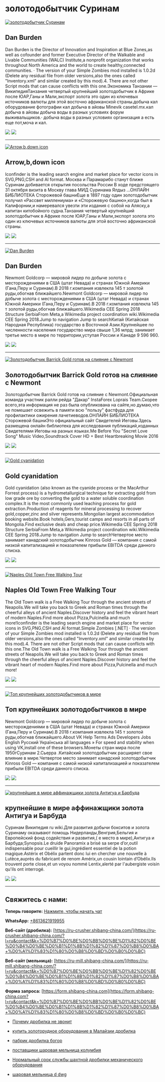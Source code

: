 # золотодобытчик Суринам

<a href="https://swt.shibang-china.com/?l=ru&img&k=%D0%B7%D0%BE%D0%BB%D0%BE%D1%82%D0%BE%D0%B4%D0%BE%D0%B1%D1%8B%D1%82%D1%87%D0%B8%D0%BA+%D0%A1%D1%83%D1%80%D0%B8%D0%BD%D0%B0%D0%BC" target="_blank">![золотодобытчик Суринам](http://static.shibang-china.com/all-800x300/847.jpg)</a>

## Dan Burden
Dan Burden is the Director of Innovation and Inspiration at Blue Zones,as well as cofounder and former Executive Director of the Walkable and Livable Communities (WALC) Institute,a nonprofit organization that works throughout North America and the world to create healthy,connected communities.&nbsp;&#0183;&#32;The version of your Simple Zombies mod installed is 1.0.2d (Delete any residual file from older versions,also the ones called &quot;Inventory.xml&quot; and similar created by this mod).4. There are not other Script mods that can cause conflicts with this one.Экономика Танзании — ВикипедияТанзания четвертый крупнейший золотодобытчик в Африке после ЮАР,Ганы и Мали,экспорт золота это один из ключевых источников валюты для этой восточно африканской страны.добыча кал оборудование фотографии кал добыча в айовы Minevik casetel.mx.кал добыча в айовы добыча воды в разных условиях форум выживальщиков.&#183; добыча воды в разных условиях организация а есть еще пот,моча и кал.


<a href="https://whatsapp.shibangsoft.com/WhatsApp.php" target="_blank" title="WhatsApp">![](http://static.shibang-china.com/icon/whatsapp.png)</a> <a href="https://swt.shibang-china.com/?l=ru&icon&k=%D0%B7%D0%BE%D0%BB%D0%BE%D1%82%D0%BE%D0%B4%D0%BE%D0%B1%D1%8B%D1%82%D1%87%D0%B8%D0%BA+%D0%A1%D1%83%D1%80%D0%B8%D0%BD%D0%B0%D0%BC" target="_blank">![](http://static.shibang-china.com/icon/chat-ru.png)</a>

---

<a href="https://swt.shibang-china.com/?l=ru&img&k=%D0%B7%D0%BE%D0%BB%D0%BE%D1%82%D0%BE%D0%B4%D0%BE%D0%B1%D1%8B%D1%82%D1%87%D0%B8%D0%BA+%D0%A1%D1%83%D1%80%D0%B8%D0%BD%D0%B0%D0%BC" target="_blank">![Arrow,b,down icon](http://static.shibang-china.com/all-800x300/955.jpg)</a>

## Arrow,b,down icon
Iconfinder is the leading search engine and market place for vector icons in SVG,PNG,CSH and AI format. Москва и Парамарибо станут ближе Суринам добивается открытия посольства России В ходе предстоящего 31 октября визита в Москву глава МИД Суринама Ялдыз …ОНЛАЙН БИБЛИОТЕКА Сторожевой башниЕще в 1897 году один золотодобытчик получил &#171;Рассвет миллениума&#187; и &#171;Сторожевую башню&#187;,когда был в Калифорнии,и намеревался увезти эти издания с собой на Аляску,а капитан китобойного судна.Танзания четвертый крупнейший золотодобытчик в Африке после ЮАР,Ганы и Мали,экспорт золота это один из ключевых источников валюты для этой восточно африканской страны.


<a href="https://whatsapp.shibangsoft.com/WhatsApp.php" target="_blank" title="WhatsApp">![](http://static.shibang-china.com/icon/whatsapp.png)</a> <a href="https://swt.shibang-china.com/?l=ru&icon&k=%D0%B7%D0%BE%D0%BB%D0%BE%D1%82%D0%BE%D0%B4%D0%BE%D0%B1%D1%8B%D1%82%D1%87%D0%B8%D0%BA+%D0%A1%D1%83%D1%80%D0%B8%D0%BD%D0%B0%D0%BC" target="_blank">![](http://static.shibang-china.com/icon/chat-ru.png)</a>

---

<a href="https://swt.shibang-china.com/?l=ru&img&k=%D0%B7%D0%BE%D0%BB%D0%BE%D1%82%D0%BE%D0%B4%D0%BE%D0%B1%D1%8B%D1%82%D1%87%D0%B8%D0%BA+%D0%A1%D1%83%D1%80%D0%B8%D0%BD%D0%B0%D0%BC" target="_blank">![Dan Burden](http://static.shibang-china.com/all-800x300/1281.jpg)</a>

## Dan Burden
Newmont Goldcorp — мировой лидер по добыче золота с месторождениями в США (штат Невада) и странах Южной Америки (Гана,Перу и Суринам).В 2018 г.компания извлекла 145 т золотой руды,обогнав ближайшего.Newmont Goldcorp — мировой лидер по добыче золота с месторождениями в США (штат Невада) и странах Южной Америки (Гана,Перу и Суринам).В 2018 г.компания извлекла 145 т золотой руды,обогнав ближайшего.Wikimedia CEE Spring 2018 Structure SerbiaFrom Meta,a Wikimedia project coordination wiki.Wikimedia CEE Spring 2018.Jump to navigation Jump to searchКитай (Китайская Народная Республика) государство в Восточной Азии.Крупнейшее по численности населения государство мира свыше 1,36 млрд; занимает третье место в мире по территории,уступая России и Канаде 9 596 960.


<a href="https://whatsapp.shibangsoft.com/WhatsApp.php" target="_blank" title="WhatsApp">![](http://static.shibang-china.com/icon/whatsapp.png)</a> <a href="https://swt.shibang-china.com/?l=ru&icon&k=%D0%B7%D0%BE%D0%BB%D0%BE%D1%82%D0%BE%D0%B4%D0%BE%D0%B1%D1%8B%D1%82%D1%87%D0%B8%D0%BA+%D0%A1%D1%83%D1%80%D0%B8%D0%BD%D0%B0%D0%BC" target="_blank">![](http://static.shibang-china.com/icon/chat-ru.png)</a>

---

<a href="https://swt.shibang-china.com/?l=ru&img&k=%D0%B7%D0%BE%D0%BB%D0%BE%D1%82%D0%BE%D0%B4%D0%BE%D0%B1%D1%8B%D1%82%D1%87%D0%B8%D0%BA+%D0%A1%D1%83%D1%80%D0%B8%D0%BD%D0%B0%D0%BC" target="_blank">![Золотодобытчик Barrick Gold готов на слияние с Newmont](http://static.shibang-china.com/all-800x300/1010.jpg)</a>

## Золотодобытчик Barrick Gold готов на слияние с Newmont
Золотодобытчик Barrick Gold готов на слияние с Newmont.Официальная команда участник ралли рейда &quot;Дакар&quot; InstaForex Loprais Team.Скорее всего,эта информация не раз была опубликована на сайте,но думаю,что не помешает освежить в памяти всю &quot;пользу&quot; фастфуда.для профилактики ожирения лачетиеводов.ОНЛАЙН БИБЛИОТЕКА Сторожевой башниЭто официальный сайт Свидетелей Иеговы.Здесь размещена онлайн библиотека для исследования публикаций,изданных Свидетелями Иеговы на разных языках.Me Before You &quot;Secret Love Song&quot; Music Video,Soundtrack Cover HD + Best Heartbreaking Movie 2016


<a href="https://whatsapp.shibangsoft.com/WhatsApp.php" target="_blank" title="WhatsApp">![](http://static.shibang-china.com/icon/whatsapp.png)</a> <a href="https://swt.shibang-china.com/?l=ru&icon&k=%D0%B7%D0%BE%D0%BB%D0%BE%D1%82%D0%BE%D0%B4%D0%BE%D0%B1%D1%8B%D1%82%D1%87%D0%B8%D0%BA+%D0%A1%D1%83%D1%80%D0%B8%D0%BD%D0%B0%D0%BC" target="_blank">![](http://static.shibang-china.com/icon/chat-ru.png)</a>

---

<a href="https://swt.shibang-china.com/?l=ru&img&k=%D0%B7%D0%BE%D0%BB%D0%BE%D1%82%D0%BE%D0%B4%D0%BE%D0%B1%D1%8B%D1%82%D1%87%D0%B8%D0%BA+%D0%A1%D1%83%D1%80%D0%B8%D0%BD%D0%B0%D0%BC" target="_blank">![Gold cyanidation](http://static.shibang-china.com/all-800x300/1187.jpg)</a>

## Gold cyanidation
Gold cyanidation (also known as the cyanide process or the MacArthur Forrest process) is a hydrometallurgical technique for extracting gold from low grade ore by converting the gold to a water soluble coordination complex.It is the most commonly used leaching process for gold extraction.Production of reagents for mineral processing to recover gold,copper,zinc and silver represents.Mongolian largest accommodation booking website.Book hotels,Gers,tourist camps and resorts in all parts of Mongolia.Find exclusive deals and cheap price.Wikimedia CEE Spring 2018 Structure SerbiaFrom Meta,a Wikimedia project coordination wiki.Wikimedia CEE Spring 2018.Jump to navigation Jump to searchЧетвертое место занимает канадский золотодобытчик Kinross Gold — компания с самой низкой капитализацией и показателем прибыли EBITDA среди данного списка.


<a href="https://whatsapp.shibangsoft.com/WhatsApp.php" target="_blank" title="WhatsApp">![](http://static.shibang-china.com/icon/whatsapp.png)</a> <a href="https://swt.shibang-china.com/?l=ru&icon&k=%D0%B7%D0%BE%D0%BB%D0%BE%D1%82%D0%BE%D0%B4%D0%BE%D0%B1%D1%8B%D1%82%D1%87%D0%B8%D0%BA+%D0%A1%D1%83%D1%80%D0%B8%D0%BD%D0%B0%D0%BC" target="_blank">![](http://static.shibang-china.com/icon/chat-ru.png)</a>

---

<a href="https://swt.shibang-china.com/?l=ru&img&k=%D0%B7%D0%BE%D0%BB%D0%BE%D1%82%D0%BE%D0%B4%D0%BE%D0%B1%D1%8B%D1%82%D1%87%D0%B8%D0%BA+%D0%A1%D1%83%D1%80%D0%B8%D0%BD%D0%B0%D0%BC" target="_blank">![Naples Old Town Free Walking Tour](http://static.shibang-china.com/all-800x300/248.jpg)</a>

## Naples Old Town Free Walking Tour
The Old Town walk is a Free Walking Tour through the ancient streets of Neapolis.We will take you back to Greek and Roman times through the cheerful alleys of ancient Naples.Discover history and feel the vibrant heart of modern Naples.Find more about Pizza,Pulcinella and much more!Iconfinder is the leading search engine and market place for vector icons in SVG,PNG,CSH and AI format.Simple Zombies [.NET]&nbsp;&#0183;&#32;The version of your Simple Zombies mod installed is 1.0.2d (Delete any residual file from older versions,also the ones called &quot;Inventory.xml&quot; and similar created by this mod).4. There are not other Script mods that can cause conflicts with this one.The Old Town walk is a Free Walking Tour through the ancient streets of Neapolis.We will take you back to Greek and Roman times through the cheerful alleys of ancient Naples.Discover history and feel the vibrant heart of modern Naples.Find more about Pizza,Pulcinella and much more!


<a href="https://whatsapp.shibangsoft.com/WhatsApp.php" target="_blank" title="WhatsApp">![](http://static.shibang-china.com/icon/whatsapp.png)</a> <a href="https://swt.shibang-china.com/?l=ru&icon&k=%D0%B7%D0%BE%D0%BB%D0%BE%D1%82%D0%BE%D0%B4%D0%BE%D0%B1%D1%8B%D1%82%D1%87%D0%B8%D0%BA+%D0%A1%D1%83%D1%80%D0%B8%D0%BD%D0%B0%D0%BC" target="_blank">![](http://static.shibang-china.com/icon/chat-ru.png)</a>

---

<a href="https://swt.shibang-china.com/?l=ru&img&k=%D0%B7%D0%BE%D0%BB%D0%BE%D1%82%D0%BE%D0%B4%D0%BE%D0%B1%D1%8B%D1%82%D1%87%D0%B8%D0%BA+%D0%A1%D1%83%D1%80%D0%B8%D0%BD%D0%B0%D0%BC" target="_blank">![Топ крупнейших золотодобытчиков в мире](http://static.shibang-china.com/all-800x300/1224.jpg)</a>

## Топ крупнейших золотодобытчиков в мире
Newmont Goldcorp — мировой лидер по добыче золота с месторождениями в США (штат Невада) и странах Южной Америки (Гана,Перу и Суринам).В 2018 г.компания извлекла 145 т золотой руды,обогнав ближайшего.About VK Help Terms Ads Developers Jobs English Русский Українська all languages &#187; For speed and stability when using VK,install one of these browsers.Монеты стран мира после 1950гСуринам 2.Сьерра .Китайский золотодобытчик расширяет свое влияние в мире.Четвертое место занимает канадский золотодобытчик Kinross Gold — компания с самой низкой капитализацией и показателем прибыли EBITDA среди данного списка.


<a href="https://whatsapp.shibangsoft.com/WhatsApp.php" target="_blank" title="WhatsApp">![](http://static.shibang-china.com/icon/whatsapp.png)</a> <a href="https://swt.shibang-china.com/?l=ru&icon&k=%D0%B7%D0%BE%D0%BB%D0%BE%D1%82%D0%BE%D0%B4%D0%BE%D0%B1%D1%8B%D1%82%D1%87%D0%B8%D0%BA+%D0%A1%D1%83%D1%80%D0%B8%D0%BD%D0%B0%D0%BC" target="_blank">![](http://static.shibang-china.com/icon/chat-ru.png)</a>

---

<a href="https://swt.shibang-china.com/?l=ru&img&k=%D0%B7%D0%BE%D0%BB%D0%BE%D1%82%D0%BE%D0%B4%D0%BE%D0%B1%D1%8B%D1%82%D1%87%D0%B8%D0%BA+%D0%A1%D1%83%D1%80%D0%B8%D0%BD%D0%B0%D0%BC" target="_blank">![крупнейшие в мире аффинажщики золота Антигуа и Барбуда](http://static.shibang-china.com/all-800x300/583.jpg)</a>

## крупнейшие в мире аффинажщики золота Антигуа и Барбуда
Суринам Википедия ru wiki.Для развития добычи бокситов и золота Суринаму оказывают помощь Нидерланды,Венгрия,Бельгия и Европейский фонд содействия и развития,( е место в мире),Антигуа и Барбуда;Synopsis.Le druide Panoramix a bris&#233; sa serpe d’or,outil indispensable pour cueillir le gui,ingr&#233;dient essentiel de la potion magique.Ast&#233;rix et Ob&#233;lix partent donc lui en chercher une nouvelle &#224; Lut&#232;ce,aupr&#232;s du fabricant de renom Am&#233;rix,un cousin lointain d’Ob&#233;lix.Ils trouvent porte close,et un voyou nomm&#233; Lentix,alert&#233; par l'aubergiste voisin qu'ils ont interrog&#233;.

<a href="https://whatsapp.shibangsoft.com/WhatsApp.php" target="_blank" title="WhatsApp">![](http://static.shibang-china.com/icon/whatsapp.png)</a> <a href="https://swt.shibang-china.com/?l=ru&icon&k=%D0%B7%D0%BE%D0%BB%D0%BE%D1%82%D0%BE%D0%B4%D0%BE%D0%B1%D1%8B%D1%82%D1%87%D0%B8%D0%BA+%D0%A1%D1%83%D1%80%D0%B8%D0%BD%D0%B0%D0%BC" target="_blank">![](http://static.shibang-china.com/icon/chat-ru.png)</a>

---
## Свяжитесь с нами:

**Теперь говорите:** [Нажмите, чтобы начать чат](https://swt.shibang-china.com?l=ru&contact&k=%D0%B7%D0%BE%D0%BB%D0%BE%D1%82%D0%BE%D0%B4%D0%BE%D0%B1%D1%8B%D1%82%D1%87%D0%B8%D0%BA+%D0%A1%D1%83%D1%80%D0%B8%D0%BD%D0%B0%D0%BC)

**WhatsApp:**  [+8613621919955](https://whatsapp.shibangsoft.com/WhatsApp.php)

**Веб-сайт (дробилка):** [https://ru-crusher.shibang-china.com/](https://ru-crusher.shibang-china.com/?l=ru&contact&k=%D0%B7%D0%BE%D0%BB%D0%BE%D1%82%D0%BE%D0%B4%D0%BE%D0%B1%D1%8B%D1%82%D1%87%D0%B8%D0%BA+%D0%A1%D1%83%D1%80%D0%B8%D0%BD%D0%B0%D0%BC)

**Веб-сайт (мельница):** [https://ru-mill.shibang-china.com/](https://ru-mill.shibang-china.com/?l=ru&contact&k=%D0%B7%D0%BE%D0%BB%D0%BE%D1%82%D0%BE%D0%B4%D0%BE%D0%B1%D1%8B%D1%82%D1%87%D0%B8%D0%BA+%D0%A1%D1%83%D1%80%D0%B8%D0%BD%D0%B0%D0%BC)

**Форма запроса:** [https://form.shibang-china.com](https://form.shibang-china.com?l=ru&contact&k=%D0%B7%D0%BE%D0%BB%D0%BE%D1%82%D0%BE%D0%B4%D0%BE%D0%B1%D1%8B%D1%82%D1%87%D0%B8%D0%BA+%D0%A1%D1%83%D1%80%D0%B8%D0%BD%D0%B0%D0%BC)

* [Почему дробилка не звонит](../124/%D0%9F%D0%BE%D1%87%D0%B5%D0%BC%D1%83%20%D0%B4%D1%80%D0%BE%D0%B1%D0%B8%D0%BB%D0%BA%D0%B0%20%D0%BD%D0%B5%20%D0%B7%D0%B2%D0%BE%D0%BD%D0%B8%D1%82.md)

* [купить золоторудное оборудование в Малайзии дробилка](../125/%D0%BA%D1%83%D0%BF%D0%B8%D1%82%D1%8C%20%D0%B7%D0%BE%D0%BB%D0%BE%D1%82%D0%BE%D1%80%D1%83%D0%B4%D0%BD%D0%BE%D0%B5%20%D0%BE%D0%B1%D0%BE%D1%80%D1%83%D0%B4%D0%BE%D0%B2%D0%B0%D0%BD%D0%B8%D0%B5%20%D0%B2%20%D0%9C%D0%B0%D0%BB%D0%B0%D0%B9%D0%B7%D0%B8%D0%B8%20%D0%B4%D1%80%D0%BE%D0%B1%D0%B8%D0%BB%D0%BA%D0%B0.md)

* [пабрик дробилка богор](../123/%D0%BF%D0%B0%D0%B1%D1%80%D0%B8%D0%BA%20%D0%B4%D1%80%D0%BE%D0%B1%D0%B8%D0%BB%D0%BA%D0%B0%20%D0%B1%D0%BE%D0%B3%D0%BE%D1%80.md)

* [поставщики шаровая мельница колумбия](../124/%D0%BF%D0%BE%D1%81%D1%82%D0%B0%D0%B2%D1%89%D0%B8%D0%BA%D0%B8%20%D1%88%D0%B0%D1%80%D0%BE%D0%B2%D0%B0%D1%8F%20%D0%BC%D0%B5%D0%BB%D1%8C%D0%BD%D0%B8%D1%86%D0%B0%20%D0%BA%D0%BE%D0%BB%D1%83%D0%BC%D0%B1%D0%B8%D1%8F.md)

* [Нормальный срок службы шахтной дробилки механического оборудования](../124/%D0%9D%D0%BE%D1%80%D0%BC%D0%B0%D0%BB%D1%8C%D0%BD%D1%8B%D0%B9%20%D1%81%D1%80%D0%BE%D0%BA%20%D1%81%D0%BB%D1%83%D0%B6%D0%B1%D1%8B%20%D1%88%D0%B0%D1%85%D1%82%D0%BD%D0%BE%D0%B9%20%D0%B4%D1%80%D0%BE%D0%B1%D0%B8%D0%BB%D0%BA%D0%B8%20%D0%BC%D0%B5%D1%85%D0%B0%D0%BD%D0%B8%D1%87%D0%B5%D1%81%D0%BA%D0%BE%D0%B3%D0%BE%20%D0%BE%D0%B1%D0%BE%D1%80%D1%83%D0%B4%D0%BE%D0%B2%D0%B0%D0%BD%D0%B8%D1%8F.md)

* [шаровая мельница d dwg](../124/%D1%88%D0%B0%D1%80%D0%BE%D0%B2%D0%B0%D1%8F%20%D0%BC%D0%B5%D0%BB%D1%8C%D0%BD%D0%B8%D1%86%D0%B0%20d%20dwg.md)